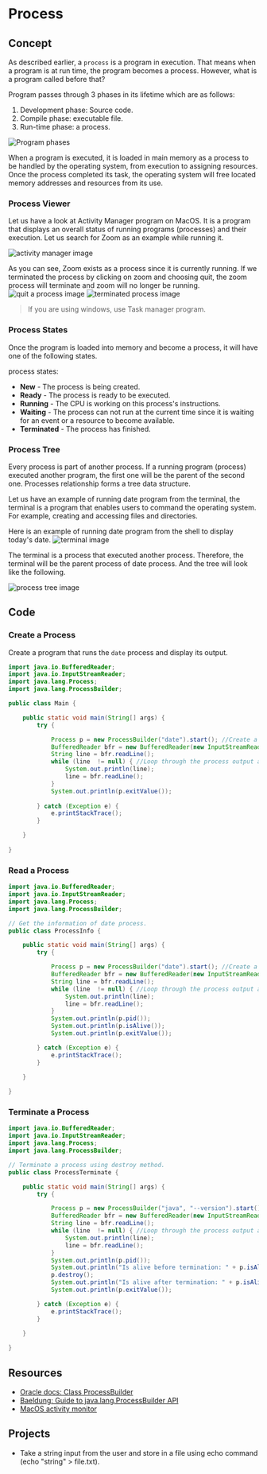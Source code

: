 # Process 


## Concept
As described earlier, a `process` is a program in execution. That means when a program is at run time, the program becomes a process. However, what is a program called before that? 

Program passes through 3 phases in its lifetime which are as follows:
1. Development phase: Source code.
2. Compile phase: executable file. 
3. Run-time phase: a process.

![Program phases](./images/01.program-states.png)

When a program is executed, it is loaded in main memory as a process to be handled by the operating system, from execution to assigning resources. Once the process completed its task, the operating system will free located memory addresses and resources from its use.

### Process Viewer 
Let us have a look at Activity Manager program on MacOS. It is a program that displays an overall status of running programs (processes) and their execution. Let us search for Zoom as an example while running it. 

![activity manager image](./images/03.zoom-with-activity-manager.png)

As you can see, Zoom exists as a process since it is currently running. If we terminated the process by clicking on zoom and choosing quit, the zoom process will terminate and zoom will no longer be running. 
![quit a process image](./images/04.quit-process.png)
![terminated process image](./images/05.process-terminated.png)

> If you are using windows, use Task manager program.
### Process States 
Once the program is loaded into memory and become a process, it will have one of the following states.

process states:
- **New** - The process is being created.
- **Ready** - The process is ready to be executed.
- **Running** - The CPU is working on this process's instructions.
- **Waiting** - The process can not run at the current time since it is waiting for an event or a resource to become available.
- **Terminated** - The process has finished.


### Process Tree
Every process is part of another process. If a running program (process) executed another program, the first one will be the parent of the second one. Processes relationship forms a tree data structure.

Let us have an example of running date program from the terminal, the terminal is a program that enables users to command the operating system. For example, creating and accessing files and directories.

Here is an example of running date program from the shell to display today's date. 
![terminal image](./images/06.terminal.png)

The terminal is a process that executed another process. Therefore, the terminal will be the parent process of date process. And the tree will look like the following. 

![process tree image](./images/07.process-tree.png)

## Code 
### Create a Process

Create a program that runs the `date` process and display its output.
```java
import java.io.BufferedReader;
import java.io.InputStreamReader;
import java.lang.Process;
import java.lang.ProcessBuilder;

public class Main {

    public static void main(String[] args) {
        try {

            Process p = new ProcessBuilder("date").start(); //Create a process to run date program
            BufferedReader bfr = new BufferedReader(new InputStreamReader(p.getInputStream())); //Read the process output data as an input
            String line = bfr.readLine();
            while (line  != null) { //Loop through the process output and print it until it is finished
                System.out.println(line);
                line = bfr.readLine();
            }
            System.out.println(p.exitValue());
            
        } catch (Exception e) {
            e.printStackTrace();
        }

    }
    
}

```

### Read a Process

```java
import java.io.BufferedReader;
import java.io.InputStreamReader;
import java.lang.Process;
import java.lang.ProcessBuilder;

// Get the information of date process.
public class ProcessInfo {

    public static void main(String[] args) {
        try {

            Process p = new ProcessBuilder("date").start(); //Create a process to run date program
            BufferedReader bfr = new BufferedReader(new InputStreamReader(p.getInputStream())); //Read the process output data as an input
            String line = bfr.readLine();
            while (line  != null) { //Loop through the process output and print it until it is finished
                System.out.println(line);
                line = bfr.readLine();
            }
            System.out.println(p.pid());
            System.out.println(p.isAlive());
            System.out.println(p.exitValue());

        } catch (Exception e) {
            e.printStackTrace();
        }

    }
    
}

```

### Terminate a Process

```java
import java.io.BufferedReader;
import java.io.InputStreamReader;
import java.lang.Process;
import java.lang.ProcessBuilder;

// Terminate a process using destroy method.
public class ProcessTerminate {

    public static void main(String[] args) {
        try {

            Process p = new ProcessBuilder("java", "--version").start(); //Create a process to run date program
            BufferedReader bfr = new BufferedReader(new InputStreamReader(p.getInputStream())); //Read the process output data as an input
            String line = bfr.readLine();
            while (line  != null) { //Loop through the process output and print it until it is finished
                System.out.println(line);
                line = bfr.readLine();
            }
            System.out.println(p.pid());
            System.out.println("Is alive before termination: " + p.isAlive());
            p.destroy();
            System.out.println("Is alive after termination: " + p.isAlive());
            System.out.println(p.exitValue());

        } catch (Exception e) {
            e.printStackTrace();
        }

    }
    
}

```

## Resources
- [Oracle docs: Class ProcessBuilder](https://docs.oracle.com/javase/8/docs/api/java/lang/ProcessBuilder.html)
- [Baeldung: Guide to java.lang.ProcessBuilder API](https://www.baeldung.com/java-lang-processbuilder-api)
- [MacOS activity monitor](https://support.apple.com/en-sa/guide/activity-monitor/actmntr1001/mac)


## Projects
- Take a string input from the user and store in a file using echo command (echo "string" > file.txt).